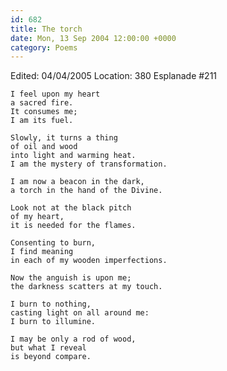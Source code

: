 ```yaml
---
id: 682
title: The torch
date: Mon, 13 Sep 2004 12:00:00 +0000
category: Poems
---
```


Edited: 04/04/2005
Location: 380 Esplanade #211

    I feel upon my heart  
    a sacred fire.  
    It consumes me;  
    I am its fuel.

    Slowly, it turns a thing  
    of oil and wood  
    into light and warming heat.  
    I am the mystery of transformation.

    I am now a beacon in the dark,  
    a torch in the hand of the Divine.

    Look not at the black pitch  
    of my heart,  
    it is needed for the flames.

    Consenting to burn,  
    I find meaning  
    in each of my wooden imperfections.

    Now the anguish is upon me;  
    the darkness scatters at my touch.

    I burn to nothing,  
    casting light on all around me:  
    I burn to illumine.

    I may be only a rod of wood,  
    but what I reveal  
    is beyond compare.


